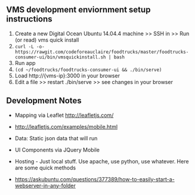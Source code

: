 ## VMS development enviornment setup instructions

1. Create a new Digital Ocean Ubuntu 14.04.4 machine >> SSH in >> Run (or read) vms quick install
 1. `curl -L -o- https://rawgit.com/codeforeauclaire/foodtrucks/master/foodtrucks-consumer-ui/bin/vmsquickinstall.sh | bash`
1. Run app
 1. `(cd ~/foodtrucks/foodtrucks-consumer-ui && ./bin/serve)`
 1. Load http://{vms-ip}:3000 in your browser
 1. Edit a file >> restart ./bin/serve >> see changes in your browser

## Development Notes

* Mapping via Leaflet http://leafletjs.com/
 * http://leafletjs.com/examples/mobile.html
 * Data: Static json data that will run
* UI Components via JQuery Mobile

* Hosting - Just local stuff.  Use apache, use python, use whatever.  Here are some quick methods
 * https://askubuntu.com/questions/377389/how-to-easily-start-a-webserver-in-any-folder
